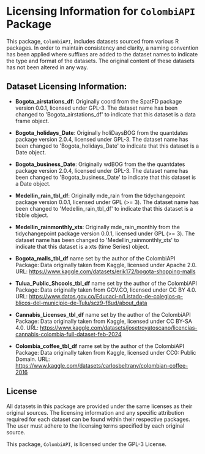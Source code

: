 # Licensing Information for `ColombiAPI` Package

This package, `ColombiAPI`, includes datasets sourced from various R packages. In order to maintain consistency and clarity, a naming convention has been applied where suffixes are added to the dataset names to indicate the type and format of the datasets. The original content of these datasets has not been altered in any way.

## Dataset Licensing Information:

- **Bogota_airstations_df**: 
  Originally coord from the SpatFD  package version 0.0.1, licensed under GPL-3. The dataset name has been changed to 'Bogota_airstations_df' to indicate that this dataset is a data frame object.

- **Bogota_holidays_Date**: 
  Originally holiDaysBOG from the quantdates  package version 2.0.4, licensed under GPL-3. The dataset name has been changed to 'Bogota_holidays_Date' to indicate that this dataset is a Date object.
   
- **Bogota_business_Date**: 
  Originally wdBOG from the the quantdates  package version 2.0.4, licensed under GPL-3. The dataset name has been changed to 'Bogota_business_Date' to indicate that this dataset is a Date object.
   
- **Medellin_rain_tbl_df**: 
  Originally mde_rain from the tidychangepoint  package version 0.0.1, licensed under GPL (>= 3). The dataset name has been changed to 'Medellin_rain_tbl_df' to indicate that this dataset is a tibble object.   

- **Medellin_rainmonthly_xts**: 
  Originally mde_rain_monthly from the tidychangepoint package version 0.0.1, licensed under GPL (>= 3). The dataset name has been changed to 'Medellin_rainmonthly_xts' to indicate that this dataset is a xts (time Series) object.    


- **Bogota_malls_tbl_df** name set by the author of the ColombiAPI Package:
Data originally taken from Kaggle, licensed under Apache 2.0.
URL: https://www.kaggle.com/datasets/erik172/bogota-shopping-malls 


- **Tulua_Public_Shcools_tbl_df** name set by the author of the ColombiAPI Package:
Data originally taken from GOV.CO, licensed under CC BY 4.0.
URL: https://www.datos.gov.co/Educaci-n/Listado-de-colegios-p-blicos-del-municipio-de-Tulu/scz9-f8ud/about_data 


- **Cannabis_Licenses_tbl_df** name set by the author of the ColombiAPI Package:
Data originally taken from Kaggle, licensed under CC BY-SA 4.0.
URL: https://www.kaggle.com/datasets/josetroyatoscano/licencias-cannabis-colombia-full-dataset-feb-2024 

- **Colombia_coffee_tbl_df** name set by the author of the ColombiAPI Package:
Data originally taken from Kaggle, licensed under CC0: Public Domain.
URL: https://www.kaggle.com/datasets/carlosbeltranv/colombian-coffee-2016 



## License

All datasets in this package are provided under the same licenses as their original sources. The licensing information and any specific attribution required for each dataset can be found within their respective packages. The user must adhere to the licensing terms specified by each original source.

This package, `ColombiAPI`, is licensed under the GPL-3 License.
 
